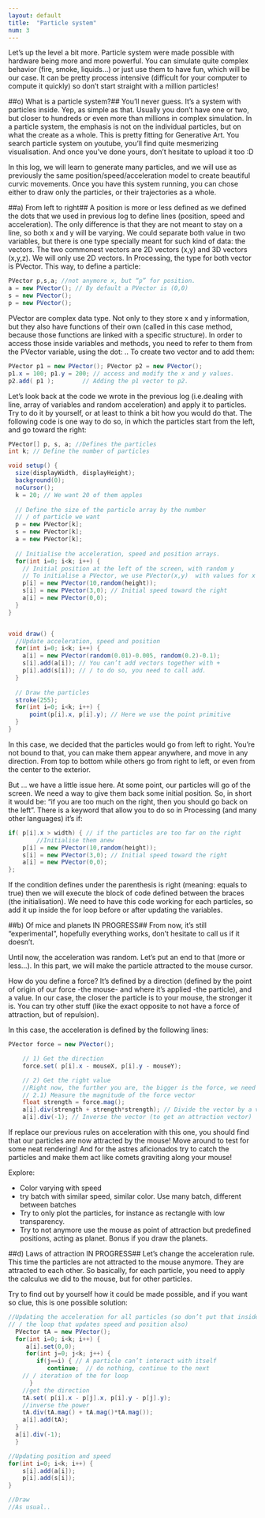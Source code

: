 ```yaml
---
layout: default
title:  "Particle system"
num: 3
---
```


Let’s up the level a bit more. Particle system were made possible with hardware being more and more powerful. You can simulate quite complex behavior (fire, smoke, liquids…) or just use them to have fun, which will be our case. It can be pretty process intensive (difficult for your computer to compute it quickly) so don’t start straight with a million particles!

##o) What is a particle system?##
You’ll never guess. It’s a system with particles inside. Yep, as simple as that. Usually you don’t have one or two, but closer to hundreds or even more than millions in complex simulation. In a particle system, the emphasis is not on the individual particles, but on what the create as a whole. This is pretty fitting for Generative Art. You search particle system on youtube, you’ll find quite mesmerizing visualisation. And once you’ve done yours, don’t hesitate to upload it too :D

In this log, we will learn to generate many particles, and we will use as previously the same position/speed/acceleration model to create beautiful curvic movements. Once you have this system running, you can chose either to draw only the particles, or their trajectories as a whole.


##a) From left to right##
A position is more or less defined as we defined the dots that we used in previous log to define lines (position, speed and acceleration). The only difference is that they are not meant to stay on a line, so both x and y will be varying. We could separate both value in two variables, but there is one type specially meant for such kind of data: the vectors. The two commonest vectors are 2D vectors (x,y) and 3D vectors (x,y,z). We will only use 2D vectors. In Processing, the type for both vector is PVector. This way, to define a particle:

```java
PVector p,s,a; //not anymore x, but “p” for position.
a = new PVector(); // By default a PVector is (0,0)
s = new PVector();
p = new PVector();
```

PVector are complex data type. Not only to they store x and y information, but they also have functions of their own (called in this case method, because those functions are linked with a specific structure). In order to access those inside variables and methods, you need to refer to them from the PVector variable, using the dot: .. To create two vector and to add them:

```java
PVector p1 = new PVector(); PVector p2 = new PVector();
p1.x = 100; p1.y = 200; // access and modify the x and y values.
p2.add( p1 );        // Adding the p1 vector to p2.
```

Let’s look back at the code we wrote in the previous log (i.e.dealing with line, array of variables and random acceleration) and apply it to particles. Try to do it by yourself, or at least to think a bit how you would do that. The following code is one way to do so, in which the particles start from the left, and go toward the right:

```java	
PVector[] p, s, a; //Defines the particles
int k; // Define the number of particles

void setup() {
  size(displayWidth, displayHeight);
  background(0);
  noCursor();
  k = 20; // We want 20 of them apples
 
  // Define the size of the particle array by the number 
  // / of particle we want
  p = new PVector[k];
  s = new PVector[k];
  a = new PVector[k];
 
  // Initialise the acceleration, speed and position arrays.
  for(int i=0; i<k; i++) {
    // Initial position at the left of the screen, with random y
    // To initialise a PVector, we use PVector(x,y)  with values for x and y
    p[i] = new PVector(10,random(height));
    s[i] = new PVector(3,0); // Initial speed toward the right
    a[i] = new PVector(0,0);
  }
}


void draw() {
  //Update acceleration, speed and position 
  for(int i=0; i<k; i++) { 
    a[i] = new PVector(random(0.01)-0.005, random(0.2)-0.1);
    s[i].add(a[i]); // You can’t add vectors together with +
    p[i].add(s[i]); // / to do so, you need to call add.
  }
      
  // Draw the particles
  stroke(255);
  for(int i=0; i<k; i++) { 
      point(p[i].x, p[i].y); // Here we use the point primitive
  }
}
```

In this case, we decided that the particles would go from left to right. You’re not bound to that, you can make them appear anywhere, and move in any direction. From top to bottom while others go from right to left, or even from the center to the exterior. 

But ... we have a little issue here. At some point, our particles will go of the screen. We need a way to give them back some initial position. So, in short it would be: “if you are too much on the right, then you should go back on the left”. There is a keyword that allow you to do so in Processing (and many other languages) it’s if:

```java
if( p[i].x > width) { // if the particles are too far on the right
        //Initialise them anew
    p[i] = new PVector(10,random(height));
    s[i] = new PVector(3,0); // Initial speed toward the right
    a[i] = new PVector(0,0);
};
```

If the condition defines under the parenthesis is right (meaning: equals to true) then we will execute the block of code defined between the braces (the initialisation). We need to have this code working for each particles, so add it up inside the for loop before or after updating the variables.


##b) Of mice and planets IN PROGRESS##
From now, it’s still “experimental”, hopefully everything works, don’t hesitate to call us if it doesn’t.

Until now, the acceleration was random. Let’s put an end to that (more or less…).
In this part, we will make the particle attracted to the mouse cursor.

How do you define a force?
It’s defined by a direction (defined by the point of origin of our force -the mouse- and where it’s applied -the particle), and a value. In our case, the closer the particle is to your mouse, the stronger it is.
You can try other stuff (like the exact opposite to not have a force of attraction, but of repulsion).

In this case, the acceleration is defined by the following lines:

```java
PVector force = new PVector();

    // 1) Get the direction
    force.set( p[i].x - mouseX, p[i].y - mouseY);

    // 2) Get the right value
    //Right now, the further you are, the bigger is the force, we need to invert that.
    // 2.1) Measure the magnitude of the force vector
    float strength = force.mag();    
    a[i].div(strength + strength*strength); // Divide the vector by a value
    a[i].div(-1); // Inverse the vector (to get an attraction vector)
```

If replace our previous rules on acceleration with this one, you should find that our particles are now attracted by the mouse! Move around to test for some neat rendering! And for the astres aficionados try to catch the particles and make them act like comets graviting along your mouse!

Explore:
- Color varying with speed
- try batch with similar speed, similar color. Use many batch, different between batches
- Try to only plot the particles, for instance as rectangle with low transparency.
- Try to not anymore use the mouse as point of attraction but predefined positions, acting as planet. Bonus if you draw the planets.
    

##d) Laws of attraction IN PROGRESS##
Let’s change the acceleration rule. This time the particles are not attracted to the mouse anymore. They are attracted to each other. So basically, for each particle, you need to apply the calculus we did to the mouse, but for other particles.

Try to find out by yourself how it could be made possible, and if you want so clue, this is one possible solution:


```java
//Updating the acceleration for all particles (so don’t put that inside
// / the loop that updates speed and position also)
  PVector tA = new PVector();
  for(int i=0; i<k; i++) {
     a[i].set(0,0);
     for(int j=0; j<k; j++) {
        if(j==i) { // A particle can’t interact with itself
           continue;  // do nothing, continue to the next 
    // / iteration of the for loop
      }
    //get the direction
    tA.set( p[i].x - p[j].x, p[i].y - p[j].y);
    //inverse the power
    tA.div(tA.mag() + tA.mag()*tA.mag());
    a[i].add(tA);
  }
  a[i].div(-1);
  }

//Updating position and speed
for(int i=0; i<k; i++) { 
    s[i].add(a[i]);
    p[i].add(s[i]);
}

//Draw
//As usual..
```


